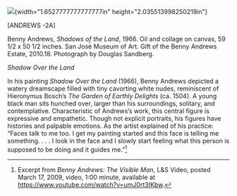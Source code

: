 ![](media/image1.png){width="1.6527777777777777in" height="2.035513998250219in"}

\[ANDREWS -2A\]

Benny Andrews, *Shadows of the Land*, 1966. Oil and collage on canvas, 59 1/2 x 50 1/2 inches. San José Museum of Art. Gift of the Benny Andrews Estate, 2010.18. Photograph by Douglas Sandberg.

*Shadow Over the Land*

In his painting *Shadow Over the Land* (1966), Benny Andrews depicted a watery dreamscape filled with tiny cavorting white nudes, reminiscent of Hieronymus Bosch’s *The Garden of Earthly Delights* (ca. 1504). A young black man sits hunched over, larger than his surroundings, solitary, and contemplative. Characteristic of Andrews’s work, this central figure is expressive and empathetic. Though not explicit portraits, his figures have histories and palpable emotions. As the artist explained of his practice: “Faces talk to me too. I get my painting started and this face is telling me something. . . . I look in the face and I slowly start feeling what this person is supposed to be doing and it guides me.”[^1]

[^1]: Excerpt from *Benny Andrews: The Visible Man*, L&S Video, posted March 17, 2009, video, 1:00 minute, available at <https://www.youtube.com/watch?v=umJ0rt3IKbw>.
